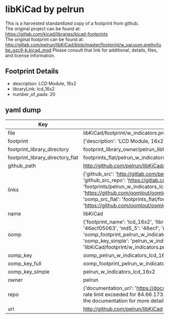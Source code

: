 # libKiCad by pelrun  
This is a harvested standardized copy of a footprint from github.  
The original project can be found at:  
https://gitlab.com/kicad/libraries/kicad-footprints  
The original footprint can be found at:
http://gitlab.com/pelrun/libKiCad/blob/master/footprint/w_vacuum.pretty/tube_gzc9-b.kicad_mod
Please consult that link for additional, details, files, and license information.  
## Footprint Details
* description: LCD Module, 16x2  
* libraryLink: lcd_16x2  
* number_of_pads: 20  
## yaml dump  
| Key | Value |  
| --- | --- |  
| file | libKiCad/footprint/w_indicators.pretty/lcd_16x2.kicad_mod |  
| footprint | {'description': 'LCD Module, 16x2', 'libraryLink': 'lcd_16x2', 'number_of_pads': 20} |  
| footprint_library_directory | footprint_library_owner/pelrun_libKiCad |  
| footprint_library_directory_flat | footprints_flat/pelrun_w_indicators_lcd_16x2/working |  
| github_path | http://github.com/pelrun/libKiCad/blob/master/footprint/w_indicators.pretty/lcd_16x2.kicad_mod |  
| links | {'github_src': 'http://gitlab.com/pelrun/libKiCad/blob/master/footprint/w_vacuum.pretty/tube_gzc9-b.kicad_mod', 'github_src_repo': 'https://gitlab.com/kicad/libraries/kicad-footprints', 'oomp_bot': 'footprints/pelrun_w_indicators_lcd_16x2/working', 'oomp_bot_github': 'https://github.com/oomlout/oomlout_oomp_footprint_bot/tree/main/footprints/pelrun_w_indicators_lcd_16x2/working', 'oomp_src_flat': 'footprints_flat/footprints_flat/pelrun_w_indicators_lcd_16x2/working', 'oomp_src_flat_github': 'https://github.com/oomlout/oomlout_oomp_footprint_src/tree/main/footprints_flat/pelrun_w_indicators_lcd_16x2/working'} |  
| name | libKiCad |  
| oomp | {'footprint_name': 'lcd_16x2', 'library_name': 'w_indicators', 'md5': '46ecf05063ec5f290817a95d635058e2', 'md5_10': '46ecf05063', 'md5_5': '46ecf', 'md5_6': '46ecf0', 'oomp_key': 'oomp_pelrun_w_indicators_lcd_16x2', 'oomp_key_extra': 'oomp_footprint_pelrun_w_indicators_lcd_16x2', 'oomp_key_full': 'oomp_footprint_pelrun_w_indicators_lcd_16x2_46ecf0', 'oomp_key_simple': 'pelrun_w_indicators_lcd_16x2', 'original_filename': 'libKiCad/footprint/w_indicators.pretty/lcd_16x2.kicad_mod', 'owner_name': 'pelrun'} |  
| oomp_key | oomp_pelrun_w_indicators_lcd_16x2 |  
| oomp_key_full | oomp_footprint_pelrun_w_indicators_lcd_16x2 |  
| oomp_key_simple | pelrun_w_indicators_lcd_16x2 |  
| owner | pelrun |  
| repo | {'documentation_url': 'https://docs.github.com/rest/overview/resources-in-the-rest-api#rate-limiting', 'message': "API rate limit exceeded for 84.66.173.59. (But here's the good news: Authenticated requests get a higher rate limit. Check out the documentation for more details.)"} |  
| url | http://github.com/pelrun/libKiCad |  


